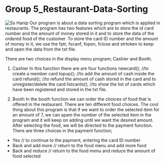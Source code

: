 # Group 5_Restaurant-Data-Sorting

![Ss Hanip](https://serving.photos.photobox.com/1204214870daa28ca2e0f6cbbd390ec205192a9c96118f731a1e017fec380360628ecfef.jpg)
Our program is about a data sorting program which is applied in restaurants. The program has two features which are to store the id card number and the amount of money stored in it and to store the data of the ordered food of the customer. To store the card ID number and the amount of money in it, we use the fptr, fscanf, fopen, fclose and strtoken to keep and open the data from the txt file. 

There are two choices in the display menu program; Cashier and Booth.
1. Cashier
In this function there are are four functions
newcard(); //to create a member card
topup(); //to add the amount of cash inside the card
refund(); //to refund the amount of cash stored in the card and to unregister/delete the card
listcards(); //to show the list of cards which have been registered and stored in the txt file.

2. Booth
In the booth function we can order the choices of food that is offered in the restaurant. There are ten different food choices. The cool thing about this program is that if we want to order the selected item for an amount of 7, we can spam the number of the selected item in the program and it will keep on adding until we want the desired amount. After selecting the food, we will be directed to the payment function. There are three choices in the payment function; 
- Yes // to continue to the payment, entering the card ID number
- Back and add more // return to the food menu and add more food
- Back and reduce // return to the food menu and reduce the amount of food selected


